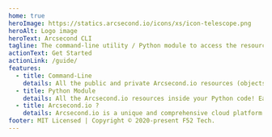 ```yaml
---
home: true
heroImage: https://statics.arcsecond.io/icons/xs/icon-telescope.png
heroAlt: Logo image
heroText: Arcsecond CLI
tagline: The command-line utility / Python module to access the resources of Arcsecond.io.
actionText: Get Started
actionLink: /guide/
features:
  - title: Command-Line
    details: All the public and private Arcsecond.io resources (objects, exoplanets, datasets...) right into your Terminal.
  - title: Python Module
    details: All the Arcsecond.io resources inside your Python code! Easily plan observations with your own custom rules.
  - title: Arcsecond.io ?
    details: Arcsecond.io is a unique and comprehensive cloud platform made by astronomers for astronomers providing all the necessary resources and tools for preparing astronomical observations.
footer: MIT Licensed | Copyright © 2020-present F52 Tech.
---
```

